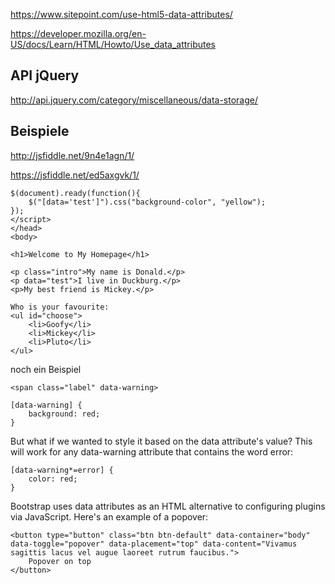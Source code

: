 https://www.sitepoint.com/use-html5-data-attributes/

https://developer.mozilla.org/en-US/docs/Learn/HTML/Howto/Use_data_attributes

## API jQuery
http://api.jquery.com/category/miscellaneous/data-storage/


## Beispiele
http://jsfiddle.net/9n4e1agn/1/

https://jsfiddle.net/ed5axgvk/1/


    $(document).ready(function(){
        $("[data='test']").css("background-color", "yellow");
    });
    </script>
    </head>
    <body>

    <h1>Welcome to My Homepage</h1>

    <p class="intro">My name is Donald.</p>
    <p data="test">I live in Duckburg.</p>
    <p>My best friend is Mickey.</p>

    Who is your favourite:
    <ul id="choose">
        <li>Goofy</li>
        <li>Mickey</li>
        <li>Pluto</li>
    </ul>


noch ein Beispiel

    <span class="label" data-warning>
    
    [data-warning] {
        background: red;
    }

But what if we wanted to style it based on the data attribute's value? This will work for any data-warning attribute that contains the word error:

    [data-warning*=error] {
        color: red;
    }


Bootstrap uses data attributes as an HTML alternative to configuring plugins via JavaScript. Here's an example of a popover:

    <button type="button" class="btn btn-default" data-container="body" data-toggle="popover" data-placement="top" data-content="Vivamus    sagittis lacus vel augue laoreet rutrum faucibus.">
        Popover on top
    </button>















